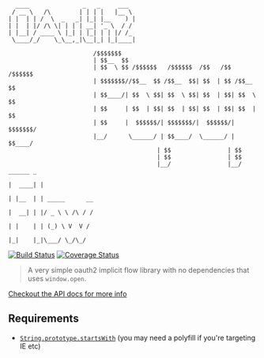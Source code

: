 ```
  ____               _   _     ___  
 / __ \   /\        | | | |   |__ \ 
| |  | | /  \  _   _| |_| |__    ) |
| |  | |/ /\ \| | | | __| '_ \  / / 
| |__| / ____ \ |_| | |_| | | |/ /_ 
 \____/_/    \_\__,_|\__|_| |_|____|
                                        
                        /$$$$$$$                                        
                        | $$__  $$                                       
                        | $$  \ $$ /$$$$$$   /$$$$$$  /$$   /$$  /$$$$$$ 
                        | $$$$$$$//$$__  $$ /$$__  $$| $$  | $$ /$$__  $$
                        | $$____/| $$  \ $$| $$  \ $$| $$  | $$| $$  \ $$
                        | $$     | $$  | $$| $$  | $$| $$  | $$| $$  | $$
                        | $$     |  $$$$$$/| $$$$$$$/|  $$$$$$/| $$$$$$$/
                        |__/      \______/ | $$____/  \______/ | $$____/ 
                                          | $$                | $$      
                                          | $$                | $$      
                                          |__/                |__/     ______ _               
                                                                      |  ____| |              
                                                                      | |__  | | _____      __
                                                                      |  __| | |/ _ \ \ /\ / /
                                                                      | |    | | (_) \ V  V / 
                                                                      |_|    |_|\___/ \_/\_/  
```                          

[![Build Status](https://travis-ci.org/ricokahler/oauth2-popup-flow.svg?branch=master)](https://travis-ci.org/ricokahler/oauth2-popup-flow) [![Coverage Status](https://coveralls.io/repos/github/ricokahler/oauth2-popup-flow/badge.svg?branch=master)](https://coveralls.io/github/ricokahler/oauth2-popup-flow?branch=master)

> A very simple oauth2 implicit flow library with no dependencies that uses `window.open`.



[Checkout the API docs for more info](https://ricokahler.github.io/oauth2-popup-flow/interfaces/_index_.oauth2popupflowoptions.html)

## Requirements

* [`String.prototype.startsWith`][0] (you may need a polyfill if you're targeting IE etc)

[0]: https://developer.mozilla.org/en-US/docs/Web/JavaScript/Reference/Global_Objects/String/startsWith